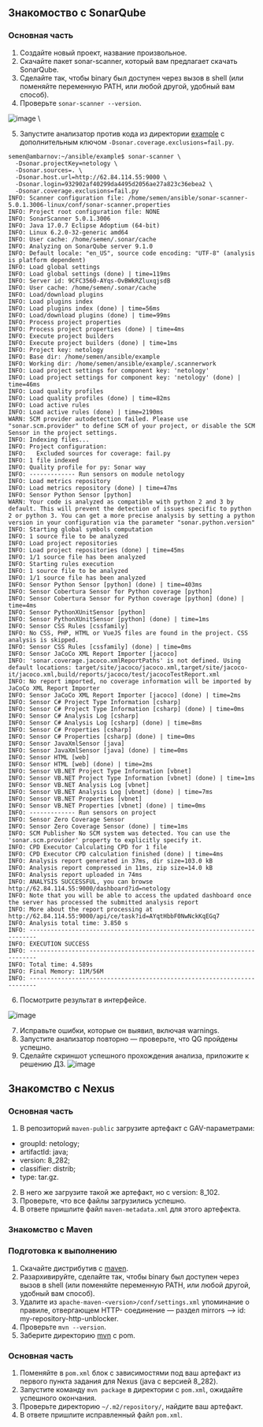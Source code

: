 ## Знакомоство с SonarQube

### Основная часть

1. Создайте новый проект, название произвольное.
2. Скачайте пакет sonar-scanner, который вам предлагает скачать SonarQube.
3. Сделайте так, чтобы binary был доступен через вызов в shell (или поменяйте переменную PATH, или любой другой, удобный вам способ).
4. Проверьте `sonar-scanner --version`.

![image](https://github.com/SemenAmbarnov/ansible-homework/assets/92155007/b85ba9d2-ff1e-42e6-99c6-2d0760568fda) \

5. Запустите анализатор против кода из директории [example](./example) с дополнительным ключом `-Dsonar.coverage.exclusions=fail.py`.

```
semen@ambarnov:~/ansible/example$ sonar-scanner \
  -Dsonar.projectKey=netology \
  -Dsonar.sources=. \
  -Dsonar.host.url=http://62.84.114.55:9000 \
  -Dsonar.login=932902af40299da4495d2056ae27a823c36ebea2 \
  -Dsonar.coverage.exclusions=fail.py
INFO: Scanner configuration file: /home/semen/ansible/sonar-scanner-5.0.1.3006-linux/conf/sonar-scanner.properties
INFO: Project root configuration file: NONE
INFO: SonarScanner 5.0.1.3006
INFO: Java 17.0.7 Eclipse Adoptium (64-bit)
INFO: Linux 6.2.0-32-generic amd64
INFO: User cache: /home/semen/.sonar/cache
INFO: Analyzing on SonarQube server 9.1.0
INFO: Default locale: "en_US", source code encoding: "UTF-8" (analysis is platform dependent)
INFO: Load global settings
INFO: Load global settings (done) | time=119ms
INFO: Server id: 9CFC3560-AYqs-OvBWkRZluxqjsdB
INFO: User cache: /home/semen/.sonar/cache
INFO: Load/download plugins
INFO: Load plugins index
INFO: Load plugins index (done) | time=56ms
INFO: Load/download plugins (done) | time=99ms
INFO: Process project properties
INFO: Process project properties (done) | time=4ms
INFO: Execute project builders
INFO: Execute project builders (done) | time=1ms
INFO: Project key: netology
INFO: Base dir: /home/semen/ansible/example
INFO: Working dir: /home/semen/ansible/example/.scannerwork
INFO: Load project settings for component key: 'netology'
INFO: Load project settings for component key: 'netology' (done) | time=46ms
INFO: Load quality profiles
INFO: Load quality profiles (done) | time=82ms
INFO: Load active rules
INFO: Load active rules (done) | time=2190ms
WARN: SCM provider autodetection failed. Please use "sonar.scm.provider" to define SCM of your project, or disable the SCM Sensor in the project settings.
INFO: Indexing files...
INFO: Project configuration:
INFO:   Excluded sources for coverage: fail.py
INFO: 1 file indexed
INFO: Quality profile for py: Sonar way
INFO: ------------- Run sensors on module netology
INFO: Load metrics repository
INFO: Load metrics repository (done) | time=47ms
INFO: Sensor Python Sensor [python]
WARN: Your code is analyzed as compatible with python 2 and 3 by default. This will prevent the detection of issues specific to python 2 or python 3. You can get a more precise analysis by setting a python version in your configuration via the parameter "sonar.python.version"
INFO: Starting global symbols computation
INFO: 1 source file to be analyzed
INFO: Load project repositories
INFO: Load project repositories (done) | time=45ms
INFO: 1/1 source file has been analyzed
INFO: Starting rules execution
INFO: 1 source file to be analyzed
INFO: 1/1 source file has been analyzed
INFO: Sensor Python Sensor [python] (done) | time=403ms
INFO: Sensor Cobertura Sensor for Python coverage [python]
INFO: Sensor Cobertura Sensor for Python coverage [python] (done) | time=4ms
INFO: Sensor PythonXUnitSensor [python]
INFO: Sensor PythonXUnitSensor [python] (done) | time=1ms
INFO: Sensor CSS Rules [cssfamily]
INFO: No CSS, PHP, HTML or VueJS files are found in the project. CSS analysis is skipped.
INFO: Sensor CSS Rules [cssfamily] (done) | time=0ms
INFO: Sensor JaCoCo XML Report Importer [jacoco]
INFO: 'sonar.coverage.jacoco.xmlReportPaths' is not defined. Using default locations: target/site/jacoco/jacoco.xml,target/site/jacoco-it/jacoco.xml,build/reports/jacoco/test/jacocoTestReport.xml
INFO: No report imported, no coverage information will be imported by JaCoCo XML Report Importer
INFO: Sensor JaCoCo XML Report Importer [jacoco] (done) | time=2ms
INFO: Sensor C# Project Type Information [csharp]
INFO: Sensor C# Project Type Information [csharp] (done) | time=0ms
INFO: Sensor C# Analysis Log [csharp]
INFO: Sensor C# Analysis Log [csharp] (done) | time=8ms
INFO: Sensor C# Properties [csharp]
INFO: Sensor C# Properties [csharp] (done) | time=0ms
INFO: Sensor JavaXmlSensor [java]
INFO: Sensor JavaXmlSensor [java] (done) | time=0ms
INFO: Sensor HTML [web]
INFO: Sensor HTML [web] (done) | time=2ms
INFO: Sensor VB.NET Project Type Information [vbnet]
INFO: Sensor VB.NET Project Type Information [vbnet] (done) | time=1ms
INFO: Sensor VB.NET Analysis Log [vbnet]
INFO: Sensor VB.NET Analysis Log [vbnet] (done) | time=7ms
INFO: Sensor VB.NET Properties [vbnet]
INFO: Sensor VB.NET Properties [vbnet] (done) | time=0ms
INFO: ------------- Run sensors on project
INFO: Sensor Zero Coverage Sensor
INFO: Sensor Zero Coverage Sensor (done) | time=1ms
INFO: SCM Publisher No SCM system was detected. You can use the 'sonar.scm.provider' property to explicitly specify it.
INFO: CPD Executor Calculating CPD for 1 file
INFO: CPD Executor CPD calculation finished (done) | time=4ms
INFO: Analysis report generated in 37ms, dir size=103.0 kB
INFO: Analysis report compressed in 11ms, zip size=14.0 kB
INFO: Analysis report uploaded in 74ms
INFO: ANALYSIS SUCCESSFUL, you can browse http://62.84.114.55:9000/dashboard?id=netology
INFO: Note that you will be able to access the updated dashboard once the server has processed the submitted analysis report
INFO: More about the report processing at http://62.84.114.55:9000/api/ce/task?id=AYqtHbbF0NwNckKqEGq7
INFO: Analysis total time: 3.850 s
INFO: ------------------------------------------------------------------------
INFO: EXECUTION SUCCESS
INFO: ------------------------------------------------------------------------
INFO: Total time: 4.589s
INFO: Final Memory: 11M/56M
INFO: ------------------------------------------------------------------------
```

6. Посмотрите результат в интерфейсе.

![image](https://github.com/SemenAmbarnov/ansible-homework/assets/92155007/25ae89d8-4d05-422b-85f1-43c8ec2a3653)


7. Исправьте ошибки, которые он выявил, включая warnings.
8. Запустите анализатор повторно — проверьте, что QG пройдены успешно.
9. Сделайте скриншот успешного прохождения анализа, приложите к решению ДЗ.
![image](https://github.com/SemenAmbarnov/ansible-homework/assets/92155007/5700faed-1eec-44b1-91ea-b1c54c78808b)



## Знакомство с Nexus

### Основная часть

1. В репозиторий `maven-public` загрузите артефакт с GAV-параметрами:

 *    groupId: netology;
 *    artifactId: java;
 *    version: 8_282;
 *    classifier: distrib;
 *    type: tar.gz.
   
2. В него же загрузите такой же артефакт, но с version: 8_102.
3. Проверьте, что все файлы загрузились успешно.
4. В ответе пришлите файл `maven-metadata.xml` для этого артефекта.

### Знакомство с Maven

### Подготовка к выполнению

1. Скачайте дистрибутив с [maven](https://maven.apache.org/download.cgi).
2. Разархивируйте, сделайте так, чтобы binary был доступен через вызов в shell (или поменяйте переменную PATH, или любой другой, удобный вам способ).
3. Удалите из `apache-maven-<version>/conf/settings.xml` упоминание о правиле, отвергающем HTTP- соединение — раздел mirrors —> id: my-repository-http-unblocker.
4. Проверьте `mvn --version`.
5. Заберите директорию [mvn](./mvn) с pom.

### Основная часть

1. Поменяйте в `pom.xml` блок с зависимостями под ваш артефакт из первого пункта задания для Nexus (java с версией 8_282).
2. Запустите команду `mvn package` в директории с `pom.xml`, ожидайте успешного окончания.
3. Проверьте директорию `~/.m2/repository/`, найдите ваш артефакт.
4. В ответе пришлите исправленный файл `pom.xml`.
